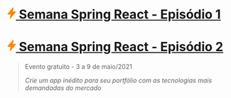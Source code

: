 
# [![DevSuperior logo](https://raw.githubusercontent.com/devsuperior/bds-assets/main/ds/devsuperior-logo-small.png) Semana Spring React - Episódio 1](https://github.com/devsuperior/sds3/blob/main/episodio1/README.md#-semana-spring-react---epis%C3%B3dio-1)
# [![DevSuperior logo](https://raw.githubusercontent.com/devsuperior/bds-assets/main/ds/devsuperior-logo-small.png) Semana Spring React - Episódio 2](https://github.com/devsuperior/sds3/tree/main/episodio2#-semana-spring-react---epis%C3%B3dio-2)
> Evento gratuito - 3 a 9 de maio/2021
> 
>  *Crie um app inédito para seu portfólio com as tecnologias mais demandadas do mercado*
